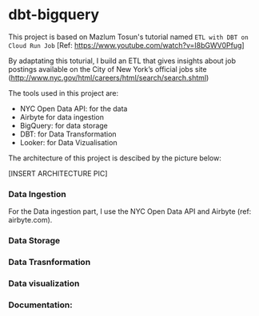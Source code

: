 # dbt-bigquery
This project is based on Mazlum Tosun's tutorial named `ETL with DBT on Cloud Run Job` [Ref: https://www.youtube.com/watch?v=I8bGWV0Pfug] 

By adaptating this toturial, I build an ETL that gives insights about job postings available on the City of New York’s official jobs site (http://www.nyc.gov/html/careers/html/search/search.shtml)

The tools used in this project are:
- NYC Open Data API: for the data
- Airbyte for data ingestion
- BigQuery: for data storage
- DBT: for Data Transformation
- Looker: for Data Vizualisation

The architecture of this project is descibed by the picture below:


[INSERT ARCHITECTURE PIC]

### Data Ingestion
For the Data ingestion part, I use the NYC Open Data API and Airbyte (ref: airbyte.com). 


### Data Storage


### Data Trasnformation


### Data visualization


### Documentation: 


